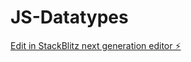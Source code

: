 # JS-Datatypes

[Edit in StackBlitz next generation editor ⚡️](https://stackblitz.com/~/github.com/AaryanPanda/JS-Datatypes)